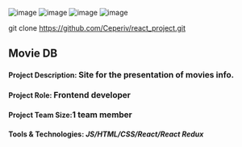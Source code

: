 
![image](https://user-images.githubusercontent.com/99511070/220112233-6c6881b1-f019-4c09-9950-03acfb787dbf.png)
![image](https://user-images.githubusercontent.com/99511070/220112530-e875f4d3-8053-4fef-87bb-f56991f5a6af.png)
![image](https://user-images.githubusercontent.com/99511070/220112690-dd313203-4b9d-4b85-bae8-a4a901a89bd4.png)
![image](https://user-images.githubusercontent.com/99511070/220113913-25337284-e601-4b56-8fd7-329242f7cc40.png)


git clone https://github.com/Ceperiv/react_project.git

##	Movie DB
<h4>Project Description: <span style="font-size: medium">Site for the presentation of movies info.</span></h4> 
<h4>Project Role:	<span style="font-size: medium">Frontend developer</span></h4>
<h4>Project Team Size:<span style="font-size: medium">1 team member</span></h4>
<h4>Tools & Technologies: <i>JS/HTML/CSS/React/React Redux</i></h4>

